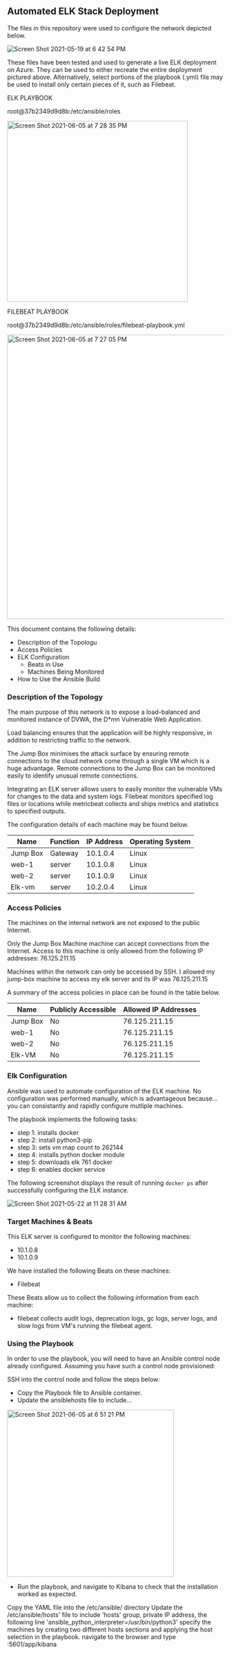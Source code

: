 ## Automated ELK Stack Deployment

The files in this repository were used to configure the network depicted below.

![Screen Shot 2021-05-19 at 6 42 54 PM](https://user-images.githubusercontent.com/85391715/120908218-fe7b6c80-c635-11eb-8515-bdd985867743.png)


These files have been tested and used to generate a live ELK deployment on Azure. They can be used to either recreate the entire deployment pictured above. Alternatively, select portions of the playbook (.yml) file may be used to install only certain pieces of it, such as Filebeat.

  ELK PLAYBOOK
  
  root@37b2349d9d8b:/etc/ansible/roles
  
  <img width="418" alt="Screen Shot 2021-06-05 at 7 28 35 PM" src="https://user-images.githubusercontent.com/85391715/120907989-4b5e4380-c634-11eb-98d6-8b4f6233cb9f.png">

  
  FILEBEAT PLAYBOOK
  
  root@37b2349d9d8b:/etc/ansible/roles/filebeat-playbook.yml
  
  <img width="657" alt="Screen Shot 2021-06-05 at 7 27 05 PM" src="https://user-images.githubusercontent.com/85391715/120907964-19e57800-c634-11eb-961b-5c3ad10fe1e7.png">

  
  
This document contains the following details:
- Description of the Topologu
- Access Policies
- ELK Configuration
  - Beats in Use
  - Machines Being Monitored
- How to Use the Ansible Build


### Description of the Topology

The main purpose of this network is to expose a load-balanced and monitored instance of DVWA, the D*mn Vulnerable Web Application.

Load balancing ensures that the application will be highly responsive, in addition to restricting traffic to the network.

The Jump Box minimises the attack surface by ensuring remote connections to the cloud network come through a single VM which is a huge advantage. Remote connections to the Jump Box can be monitored easily to identify unusual remote connections.

Integrating an ELK server allows users to easily monitor the vulnerable VMs for changes to the data and system logs.
 Filebeat monitors specified log files or locations while metricbeat collects and ships metrics and statistics to specified outputs.

The configuration details of each machine may be found below.


| Name     | Function | IP Address | Operating System |
|----------|----------|------------|------------------|
| Jump Box | Gateway  | 10.1.0.4   | Linux            |
| web-1    | server   | 10.1.0.8   | Linux            |
| web-2    | server   | 10.1.0.9   | Linux            |
| Elk-vm   | server   | 10.2.0.4   | Linux            |

### Access Policies

The machines on the internal network are not exposed to the public Internet. 

Only the Jump Box Machine machine can accept connections from the Internet. Access to this machine is only allowed from the following IP addresses: 76.125.211.15


Machines within the network can only be accessed by SSH.
I allowed my jump-box machine to access my elk server and its IP was 76.125.211.15 

A summary of the access policies in place can be found in the table below.

| Name     | Publicly Accessible | Allowed IP Addresses |
|----------|---------------------|----------------------|
| Jump Box | No                  | 76.125.211.15        | 
|  web-1   | No                  | 76.125.211.15        |
|  web-2   | No                  | 76.125.211.15        |
|  Elk-VM  | No                  | 76.125.211.15        |

### Elk Configuration

Ansible was used to automate configuration of the ELK machine. No configuration was performed manually, which is advantageous because...
you can consistantly and rapidly configure mutliple machines.


The playbook implements the following tasks:

- step 1: installs docker
- step 2: install python3-pip
- step 3: sets vm map count to 262144
- step 4: installs python docker module
- step 5: downloads elk 761 docker
- step 6: enables docker service


The following screenshot displays the result of running `docker ps` after successfully configuring the ELK instance.

![Screen Shot 2021-05-22 at 11 28 31 AM](https://user-images.githubusercontent.com/85391715/120907115-0b479280-c62d-11eb-9057-7308fc51e461.png)


### Target Machines & Beats
This ELK server is configured to monitor the following machines:
- 10.1.0.8
- 10.1.0.9

We have installed the following Beats on these machines:
- Filebeat

These Beats allow us to collect the following information from each machine:
- filebeat collects audit logs, deprecation logs, gc logs, server logs, and slow logs from VM's running the filebeat agent.

### Using the Playbook
In order to use the playbook, you will need to have an Ansible control node already configured. Assuming you have such a control node provisioned: 

SSH into the control node and follow the steps below:
- Copy the Playbook file to Ansible container.
- Update the ansiblehosts file to include...

<img width="386" alt="Screen Shot 2021-06-05 at 6 51 21 PM" src="https://user-images.githubusercontent.com/85391715/120907405-07b50b00-c62f-11eb-8d2b-70d574e33c9b.png">



- Run the playbook, and navigate to Kibana to check that the installation worked as expected.

Copy the YAML file into the /etc/ansible/ directory Update the /etc/ansible/hosts' file to include 'hosts' group, private IP address, the following line 'ansible_python_interpreter=/usr/bin/python3' specify the machines by creating two different hosts sections and applying the host selection in the playbook. navigate to the browser and type :5601/app/kibana
